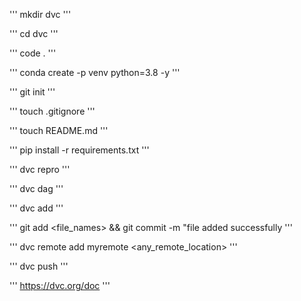 '''
mkdir dvc
'''

'''
cd dvc
'''

'''
code .
'''

'''
conda create -p venv python=3.8 -y
'''

'''
git init
'''

'''
touch .gitignore
'''

'''
touch README.md
'''

'''
pip install -r requirements.txt
'''

'''
dvc repro
'''

'''
dvc dag
'''

'''
dvc add <file name>
'''

'''
git add <file_names> && git commit -m "file added successfully
'''

'''
dvc remote add myremote <any_remote_location>
'''

'''
dvc push
'''

'''
https://dvc.org/doc
'''
